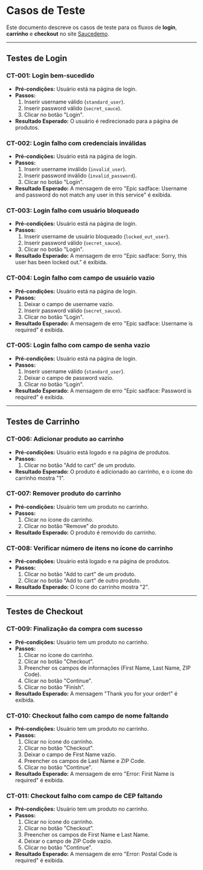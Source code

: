 # Casos de Teste

Este documento descreve os casos de teste para os fluxos de **login**, **carrinho** e **checkout** no site [Saucedemo](https://www.saucedemo.com/).

---

## Testes de Login

### CT-001: Login bem-sucedido
- **Pré-condições:** Usuário está na página de login.
- **Passos:**
  1. Inserir username válido (`standard_user`).
  2. Inserir password válido (`secret_sauce`).
  3. Clicar no botão "Login".
- **Resultado Esperado:** O usuário é redirecionado para a página de produtos.

### CT-002: Login falho com credenciais inválidas
- **Pré-condições:** Usuário está na página de login.
- **Passos:**
  1. Inserir username inválido (`invalid_user`).
  2. Inserir password inválido (`invalid_password`).
  3. Clicar no botão "Login".
- **Resultado Esperado:** A mensagem de erro "Epic sadface: Username and password do not match any user in this service" é exibida.

### CT-003: Login falho com usuário bloqueado
- **Pré-condições:** Usuário está na página de login.
- **Passos:**
  1. Inserir username de usuário bloqueado (`locked_out_user`).
  2. Inserir password válido (`secret_sauce`).
  3. Clicar no botão "Login".
- **Resultado Esperado:** A mensagem de erro "Epic sadface: Sorry, this user has been locked out." é exibida.

### CT-004: Login falho com campo de usuário vazio
- **Pré-condições:** Usuário está na página de login.
- **Passos:**
  1. Deixar o campo de username vazio.
  2. Inserir password válido (`secret_sauce`).
  3. Clicar no botão "Login".
- **Resultado Esperado:** A mensagem de erro "Epic sadface: Username is required" é exibida.

### CT-005: Login falho com campo de senha vazio
- **Pré-condições:** Usuário está na página de login.
- **Passos:**
  1. Inserir username válido (`standard_user`).
  2. Deixar o campo de password vazio.
  3. Clicar no botão "Login".
- **Resultado Esperado:** A mensagem de erro "Epic sadface: Password is required" é exibida.

---

## Testes de Carrinho

### CT-006: Adicionar produto ao carrinho
- **Pré-condições:** Usuário está logado e na página de produtos.
- **Passos:**
  1. Clicar no botão "Add to cart" de um produto.
- **Resultado Esperado:** O produto é adicionado ao carrinho, e o ícone do carrinho mostra "1".

### CT-007: Remover produto do carrinho
- **Pré-condições:** Usuário tem um produto no carrinho.
- **Passos:**
  1. Clicar no ícone do carrinho.
  2. Clicar no botão "Remove" do produto.
- **Resultado Esperado:** O produto é removido do carrinho.

### CT-008: Verificar número de itens no ícone do carrinho
- **Pré-condições:** Usuário está logado e na página de produtos.
- **Passos:**
  1. Clicar no botão "Add to cart" de um produto.
  2. Clicar no botão "Add to cart" de outro produto.
- **Resultado Esperado:** O ícone do carrinho mostra "2".

---

## Testes de Checkout

### CT-009: Finalização da compra com sucesso
- **Pré-condições:** Usuário tem um produto no carrinho.
- **Passos:**
  1. Clicar no ícone do carrinho.
  2. Clicar no botão "Checkout".
  3. Preencher os campos de informações (First Name, Last Name, ZIP Code).
  4. Clicar no botão "Continue".
  5. Clicar no botão "Finish".
- **Resultado Esperado:** A mensagem "Thank you for your order!" é exibida.

### CT-010: Checkout falho com campo de nome faltando
- **Pré-condições:** Usuário tem um produto no carrinho.
- **Passos:**
  1. Clicar no ícone do carrinho.
  2. Clicar no botão "Checkout".
  3. Deixar o campo de First Name vazio.
  4. Preencher os campos de Last Name e ZIP Code.
  5. Clicar no botão "Continue".
- **Resultado Esperado:** A mensagem de erro "Error: First Name is required" é exibida.

### CT-011: Checkout falho com campo de CEP faltando
- **Pré-condições:** Usuário tem um produto no carrinho.
- **Passos:**
  1. Clicar no ícone do carrinho.
  2. Clicar no botão "Checkout".
  3. Preencher os campos de First Name e Last Name.
  4. Deixar o campo de ZIP Code vazio.
  5. Clicar no botão "Continue".
- **Resultado Esperado:** A mensagem de erro "Error: Postal Code is required" é exibida.